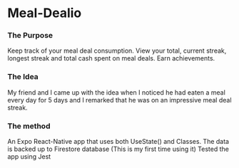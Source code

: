 # Meal-Dealio
### The Purpose
Keep track of your meal deal consumption. View your total, current streak, longest streak and total cash spent on meal deals. Earn achievements. 

### The Idea
My friend and I came up with the idea when I noticed he had eaten a meal every day for 5 days and I remarked that he was on an impressive meal deal streak. 

### The method
An Expo React-Native app that uses both UseState() and Classes. 
The data is backed up to Firestore database (This is my first time using it)
Tested the app using Jest